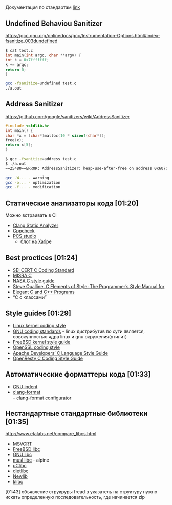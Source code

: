 #

Документация по стандартам [link](https://en.cppreference.com/w/)  

## Undefined Behaviou Sanitizer

<https://gcc.gnu.org/onlinedocs/gcc/Instrumentation-Options.html#index-fsanitize_003dundefined>

```c
$ cat test.c
int main(int argc, char **argv) {
int k = 0x7fffffff;
k += argc;
return 0;
}
```

```sh
gcc -fsanitize=undefined test.c
./a.out
```

## Address Sanitizer

<https://github.com/google/sanitizers/wiki/AddressSanitizer>

```c
#include <stdlib.h>
int main() {
char *x = (char*)malloc(10 * sizeof(char*));
free(x);
return x[5];
}
```

```sh
$ gcc -fsanitize=address test.c
$ ./a.out
==25480==ERROR: AddressSanitizer: heap-use-after-free on address 0x60700000dfb5 at pc 0x0000004007d4 bp 0x7fff7645f390 sp 0x7fff7645f380

gcc -W... - warning
gcc -o... - optimization
gcc -f... - modification
```

## Статические анализаторы кода [01:20]

Можно встраивать в CI  

- [Clang Static Analyzer](https://clang-analyzer.llvm.org/)  
- [Cppcheck](http://cppcheck.sourceforge.net/)  
- [PCS studio](https://www.viva64.com/ru/pvs-studio)  
  - [блог на Хабре](https://habr.com/ru/company/pvs-studio)

## Best proctices [01:24]

- [SEI CERT C Coding Standard](https://wiki.sei.cmu.edu/confluence/display/c/SEI+CERT+C+Coding+Standard)  
- [MISRA C](https://www.misra.org.uk/Buyonline/tabid/58/Default.aspx)  
- [NASA C style guide](https://ntrs.nasa.gov/api/citations/19950022400/downloads/19950022400.pdf)  
- [Steve Oualline. C Elements of Style: The Programmer’s Style Manual for](http://www.oualline.com/books.free/style/index.html)  
- [Elegant C and C++ Programs](http://www.oualline.com/books.free/style/index.html)  
- “C с классами”

## Style guides [01:29]

- [Linux kernel coding style](https://www.kernel.org/doc/html/v4.19/process/coding-style.html)  
- [GNU coding standards](https://www.gnu.org/prep/standards/standards.html#Writing-C)  - linux дистрибутив по сути является, совокупностью ядра linux и gnu окружения(утилит)  
- [FreeBSD kernel style guide](https://www.freebsd.org/cgi/man.cgi?query=style&apropos=0&sektion=9&manpath=FreeBSD+12.1-RELEASE+and+Ports&arch=default&format=html)  
- [OpenSSL coding style](https://www.openssl.org/policies/codingstyle.txt)  
- [Apache Developers’ C Language Style Guide](https://httpd.apache.org/dev/styleguide.html)  
- [OpenResty C Coding Style Guide](https://openresty.org/en/c-coding-style-guide.html)  

## Автоматические форматтеры кода [01:33]

- [GNU indent](https://www.gnu.org/software/indent/manual/indent.html)  
- [clang-format](https://clang.llvm.org/docs/ClangFormat.html)  
  – [clang-format configurator](https://zed0.co.uk/clang-format-configurator)

## Нестандартные стандартные библиотеки [01:35]

<http://www.etalabs.net/compare_libcs.html>  

- [MSVCRT](https://docs.microsoft.com/ru-ru/cpp/c-runtime-library/c-run-time-library-reference?view=msvc-160)  
- [FreeBSD libc](https://github.com/freebsd/freebsd-src/tree/master/lib/libc)  
- [GNU libc](https://www.gnu.org/software/libc)  
- [musl libc](https://musl.libc.org/) - alpine  
- [uClibc](https://uclibc.org/about.html)  
- [dietlibc](http://www.fefe.de/dietlibc)  
- [Newlib](http://www.sourceware.org/newlib)  
- [klibc](https://ru.wikipedia.org/wiki/Klibc)  

[01:43]
объявление струкруры
fread в указатель на структуру
нужно искать определенную последовательность, где начинается zip
